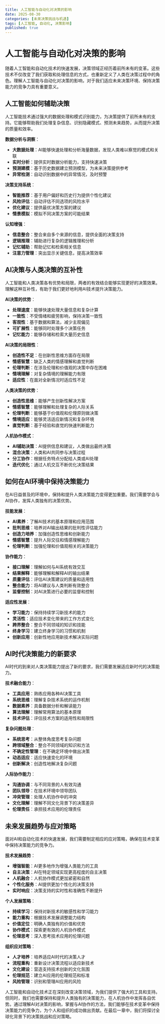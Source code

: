 ```yaml
---
title: 人工智能与自动化对决策的影响
date: 2025-08-30
categories: [未来决策挑战与机遇]
tags: [人工智能, 自动化, 决策影响]
published: true
---
```


# 人工智能与自动化对决策的影响

随着人工智能和自动化技术的快速发展，决策领域正经历着前所未有的变革。这些技术不仅改变了我们获取和处理信息的方式，也重新定义了人类在决策过程中的角色。理解人工智能与自动化对决策的影响，对于我们适应未来决策环境、保持决策能力的竞争力具有重要意义。

## 人工智能如何辅助决策

人工智能技术通过强大的数据处理和模式识别能力，为决策提供了前所未有的支持。它能够帮助我们处理复杂信息、识别隐藏模式、预测未来趋势，从而提升决策的质量和效率。

**数据分析与洞察**：
- **大数据处理**：AI能够快速处理和分析海量数据，发现人类难以察觉的模式和关联
- **实时分析**：提供实时数据分析能力，支持快速决策
- **预测建模**：基于历史数据建立预测模型，为未来决策提供参考
- **异常检测**：自动识别数据中的异常情况，及时预警

**决策支持系统**：
- **智能推荐**：基于用户偏好和历史行为提供个性化建议
- **风险评估**：自动评估不同选项的风险水平
- **优化建议**：提供最优决策方案的建议
- **情景模拟**：模拟不同决策方案的可能结果

**认知增强**：
- **信息整合**：整合来自多个来源的信息，提供全面的决策支持
- **逻辑推理**：辅助进行复杂的逻辑推理和分析
- **记忆辅助**：帮助记忆和检索相关信息
- **注意力管理**：突出显示关键信息，提高决策效率

## AI决策与人类决策的互补性

人工智能和人类决策各有优势和局限，两者的有效结合能够实现更好的决策效果。理解这种互补性，有助于我们更好地利用AI技术提升决策能力。

**AI决策的优势**：
- **处理速度**：能够快速处理大量信息和复杂计算
- **一致性**：不受情绪和疲劳影响，保持决策一致性
- **客观性**：基于数据和算法，减少主观偏见
- **可扩展性**：能够同时处理多个决策任务
- **记忆能力**：能够存储和检索大量历史信息

**AI决策的局限性**：
- **创造性不足**：在创新性思维方面存在局限
- **情感智慧**：缺乏人类的情感理解和直觉判断
- **伦理判断**：在涉及伦理和价值观的决策中存在困难
- **情境理解**：对复杂情境的理解能力有限
- **适应性**：在面对全新情况时适应性不足

**人类决策的优势**：
- **创造性思维**：能够产生创新性解决方案
- **情感智慧**：能够理解和处理复杂的人际关系
- **伦理判断**：能够基于价值观和伦理原则做决策
- **情境适应**：能够灵活适应新情况和复杂环境
- **直觉判断**：基于经验和直觉的快速判断能力

**人机协作模式**：
- **AI辅助决策**：AI提供信息和建议，人类做出最终决策
- **混合决策**：人类和AI共同参与决策过程
- **分工协作**：根据任务特点分配给人类或AI处理
- **迭代优化**：通过人机交互不断优化决策结果

## 如何在AI环境中保持决策能力

在AI日益普及的环境中，保持和提升人类决策能力变得更加重要。我们需要学会与AI协作，发挥人类独有的决策优势。

**技能发展**：
- **AI素养**：了解AI技术的基本原理和应用范围
- **批判思维**：培养对AI输出结果的批判性评估能力
- **创造力培养**：加强创造性思维和创新能力
- **情感智慧**：提升人际交往和情感理解能力
- **伦理判断**：加强伦理和价值观相关的决策能力

**协作能力**：
- **接口理解**：理解如何与AI系统有效交互
- **结果解释**：能够理解和解释AI的输出结果
- **质量评估**：评估AI决策建议的质量和适用性
- **整合能力**：将AI建议与人类判断有效整合
- **监督控制**：对AI决策进行必要的监督和控制

**适应性发展**：
- **学习能力**：保持持续学习新技术的能力
- **灵活性**：适应技术变化带来的工作方式变化
- **跨界整合**：整合不同领域的知识和技能
- **终身学习**：建立终身学习的习惯和机制
- **创新应用**：创新性地应用新技术解决实际问题

## AI时代决策能力的新要求

AI时代的到来对人类决策能力提出了新的要求，我们需要发展适应新时代的决策能力。

**技术融合能力**：
- **工具应用**：熟练应用各种AI决策工具
- **系统思维**：理解复杂技术系统的运作机制
- **数据素养**：具备数据分析和解读能力
- **算法理解**：理解常用算法的基本原理
- **技术评估**：评估技术方案的适用性和局限性

**复杂问题处理**：
- **系统思考**：从整体角度思考复杂问题
- **跨领域整合**：整合不同领域的知识和方法
- **不确定性管理**：在不确定环境中做出决策
- **动态适应**：适应快速变化的环境
- **创新解决**：创造性地解决复杂问题

**人际协作能力**：
- **沟通协调**：与不同背景的人有效沟通
- **团队领导**：在技术环境中领导团队
- **冲突管理**：处理人机协作中的冲突
- **文化理解**：理解不同文化背景下的决策差异
- **伦理责任**：承担技术应用的伦理责任

## 未来发展趋势与应对策略

面对AI和自动化技术的快速发展，我们需要制定相应的应对策略，确保在技术变革中保持决策能力的竞争力。

**技术发展趋势**：
- **增强智能**：AI更多地作为增强人类能力的工具
- **自主决策**：AI在特定领域实现更高程度的自主决策
- **人机融合**：人机协作模式更加紧密和自然
- **个性化服务**：AI提供更加个性化的决策支持
- **实时响应**：决策支持的实时性和准确性不断提升

**个人发展策略**：
- **持续学习**：保持对新技术的敏感性和学习能力
- **能力重构**：根据技术发展调整能力结构
- **价值定位**：明确人类独有的价值和优势
- **协作模式**：探索更有效的人机协作模式
- **伦理思考**：深入思考技术应用的伦理问题

**组织应对策略**：
- **人才培养**：培养适应AI时代的决策人才
- **流程重构**：重新设计决策流程以适应新技术
- **文化建设**：营造支持技术创新的文化氛围
- **伦理规范**：建立AI应用的伦理规范和标准
- **风险管理**：识别和管理AI应用的风险

人工智能和自动化技术正在深刻改变决策领域，为我们提供了强大的工具和支持。但同时，我们也需要保持和提升人类独有的决策能力，在人机协作中发挥各自优势。通过理解AI对决策的影响，掌握与AI协作的方法，我们能够在技术变革中保持决策能力的竞争力，为个人和组织的成功做出贡献。在最后一章中，我们将探讨全球化背景下的决策挑战和应对策略。
